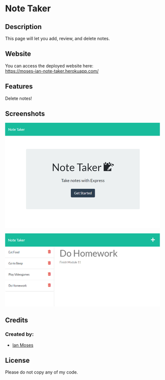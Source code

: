 # Note Taker

## Description

This page will let you add, review, and delete notes.

## Website

You can access the deployed website here:
<br>
https://moses-ian-note-taker.herokuapp.com/

## Features

Delete notes!

## Screenshots

![](public/assets/images/screenshot1.png)

![](public/assets/images/screenshot2.png)

## Credits

### Created by:
* [Ian Moses](https://github.com/Moses-Ian)

## License

Please do not copy any of my code.
